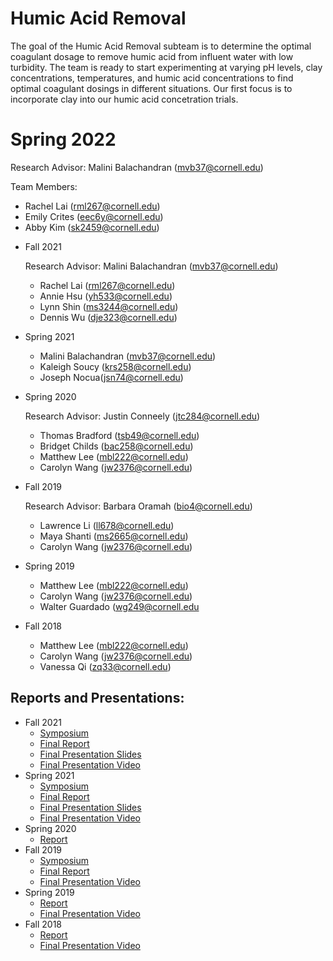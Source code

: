 # Humic Acid Removal

The goal of the Humic Acid Removal subteam is to determine the optimal coagulant dosage to remove humic acid from influent water with low turbidity. The team is ready to start experimenting at varying pH levels, clay concentrations, temperatures, and humic acid concentrations to find optimal coagulant dosings in different situations. Our first focus is to incorporate clay into our humic acid concetration trials.


# Spring 2022
  
  Research Advisor: Malini Balachandran (mvb37@cornell.edu)
  
  Team Members:
  - Rachel Lai (rml267@cornell.edu)
  - Emily Crites (eec6y@cornell.edu) 
  - Abby Kim (sk2459@cornell.edu)
 
* Fall 2021 

  Research Advisor: Malini Balachandran (mvb37@cornell.edu)
  
  - Rachel Lai (rml267@cornell.edu)
  - Annie Hsu (yh533@cornell.edu)
  - Lynn Shin (ms3244@cornell.edu) 
  - Dennis Wu (dje323@cornell.edu)
  
* Spring 2021
  - Malini Balachandran (mvb37@cornell.edu)
  - Kaleigh Soucy (krs258@cornell.edu)
  - Joseph Nocua(jsn74@cornell.edu)
* Spring 2020
  
  Research Advisor: Justin Conneely (jtc284@cornell.edu)
  
  - Thomas Bradford (tsb49@cornell.edu)
  - Bridget Childs (bac258@cornell.edu)
  - Matthew Lee (mbl222@cornell.edu)
  - Carolyn Wang (jw2376@cornell.edu)

* Fall 2019 
  
  Research Advisor: Barbara Oramah (bio4@cornell.edu)
  
  - Lawrence Li (ll678@cornell.edu)
  - Maya Shanti (ms2665@cornell.edu)
  - Carolyn Wang (jw2376@cornell.edu)
  
* Spring 2019 
  - Matthew Lee (mbl222@cornell.edu)
  - Carolyn Wang (jw2376@cornell.edu)
  - Walter Guardado (wg249@cornell.edu

* Fall 2018 
  - Matthew Lee (mbl222@cornell.edu)
  - Carolyn Wang (jw2376@cornell.edu)
  - Vanessa Qi (zq33@cornell.edu)

## Reports and Presentations:
* Fall 2021
  - [Symposium](https://docs.google.com/presentation/d/1ZKPPbOudWqxHcR9i2Fie1SRaJA10ISYkCvr6lpHot4Q/edit#slide=id.g521d0d0f12_0_4)
  - [Final Report](https://colab.research.google.com/drive/1gxRjrZHg2fpFZIz1aoeFkFnxCIio37lh)
  - [Final Presentation Slides](https://docs.google.com/presentation/d/1s0cj8LiiD7t8gaYta8ufzHUrWHgnyvr62gVKCoFSWwo/edit#slide=id.g521d0d0f12_0_4)  
  - [Final Presentation Video](https://drive.google.com/drive/folders/1ieDkBahcQs82MLuQ4Pal_IvBtEY46sDB)
* Spring 2021
  - [Symposium](https://docs.google.com/presentation/d/1OzMrZoW5zLeQSTRK8TgXsiXIjA6FW2g9xs6dxgId4zA/edit#slide=id.g346a079b2f_0_0) 
  - [Final Report](https://github.com/AguaClara/humic_acid/blob/master/Spring%202021/Humic_Acid_Spring2021_FinalReport.ipynb)
  - [Final Presentation Slides](https://docs.google.com/presentation/d/1SVYZL772orhEhsmqcfRJs1-jt2IuKSDahxMYt0eI3ro/edit#slide=id.g346a079b2f_0_0)
  - [Final Presentation Video](https://www.youtube.com/watch?v=l-5bcg1fkSc)
* Spring 2020
  - [Report](https://github.com/AguaClara/humic_acid/blob/master/HA_Report_1_Spring2020.ipynb)
* Fall 2019 
  - [Symposium](https://docs.google.com/presentation/d/19sC5iIQ7kGqQ3ujJC4aqTxm_gEdrYmpPyAlIufDdlpc/edit?usp=sharing)
  - [Final Report](https://github.com/AguaClara/humic_acid/blob/master/Fall%202019/Humic_Acid_Fall_2019_Report.md) 
  - [Final Presentation Video](https://www.youtube.com/watch?v=A4WEZSAfyno)
* Spring 2019 
  - [Report](https://github.com/AguaClara/humic_acid/blob/master/Spring%202019/Humic%20Acid%20Spring%202019%20Report.md)
  - [Final Presentation Video](https://www.youtube.com/watch?v=snX5Bf6qQ2o)
* Fall 2018
  - [Report](https://github.com/AguaClara/humic_acid/blob/master/Fall%202018/Humic%20Acid%20Fall%202018.md)
  - [Final Presentation Video](https://www.youtube.com/watch?v=IO0-0WZ0PjI)
  
